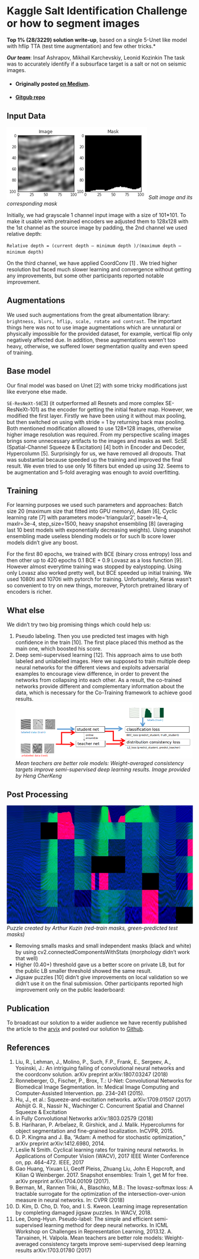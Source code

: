 # Kaggle Salt Identification Challenge or how to segment images

**Top 1% (28/3229) solution write-up**, based on a single 5-Unet like model with hflip TTA (test time augmentation) and few other tricks.*

***Our team***: Insaf Ashrapov, Mikhail Karchevskiy, Leonid Kozinkin
The task was to accurately identify if a subsurface target is a salt or not on seismic images.

* #### Originally posted [on Medium](https://medium.com/me/stats/post/7fc502d1c3c3).
* #### [Gitgub repo](https://github.com/Diyago/Automatic-salt-deposits-segmentation)

## Input Data

![salts.png](/images/kaggle-salt/salts.png)
*Salt image and its corresponding mask*

Initially, we had grayscale 1 channel input image with a size of 101*101. To make it usable with pretrained encoders we adjusted them to 128x128 with the 1st channel as the source image by padding, the 2nd channel we used relative depth:

`Relative depth = (current depth — minimum depth )/(maximum depth — minimum depth)`

On the third channel, we have applied CoordConv [1] . We tried higher resolution but faced much slower learning and convergence without getting any improvements, but some other participants reported notable improvement.

## Augmentations

We used such augmentations from the great albumentation library: `brightness, blurs, hflip, scale, rotate and contrast`. The important things here was not to use image augmentations which are unnatural or physically impossible for the provided dataset, for example, vertical flip only negatively affected due. In addition, these augmentations weren’t too heavy, otherwise, we suffered lower segmentation quality and even speed of training.

## Base model

Our final model was based on Unet [2] with some tricky modifications just like everyone else made.

`SE-ResNeXt-50`[3] (it outperformed all Resnets and more complex SE-ResNeXt-101) as the encoder for getting the initial feature map. However, we modified the first layer. Firstly we have been using it without max pooling, but then switched on using with stride = 1 by returning back max pooling. Both mentioned modification allowed to use 128*128 images, otherwise higher image resolution was required. From my perspective scaling images brings some unnecessary artifacts to the images and masks as well.
ScSE (Spatial-Channel Squeeze & Excitation) [4] both in Encoder and Decoder, Hypercolumn [5].
Surprisingly for us, we have removed all dropouts. That was substantial because speeded up the training and improved the final result. We even tried to use only 16 filters but ended up using 32. Seems to be augmentation and 5-fold averaging was enough to avoid overfitting.

## Training

For learning purposes we used such parameters and approaches:
Batch size 20 (maximum size that fitted into GPU memory), Adam [6], Cyclic learning rate [7] with parameters mode=’triangular2', baselr=1e-4, maxlr=3e-4, step_size=1500, heavy snapshot ensembling [8] (averaging last 10 best models with exponentially decreasing weights). Using snapshot ensembling made useless blending models or for such lb score lower models didn’t give any boost.

For the first 80 epochs, we trained with BCE (binary cross entropy) loss and then other up to 420 epochs 0.1 BCE + 0.9 Lovasz as a loss function [9]. However almost everytime training was stopped by ealystopping. Using only Lovasz also worked pretty well, but BCE speeded up initial training.
We used 1080ti and 1070ti with pytorch for training. Unfortunately, Keras wasn’t so convenient to try on new things, moreover, Pytorch pretrained library of encoders is richer.

## What else

We didn’t try two big promising things which could help us:

1) Pseudo labeling. Then you use predicted test images with high confidence in the train [10]. The first place placed this method as the main one, which boosted his score.
2) Deep semi-supervised learning [12]. This approach aims to use both labeled and unlabeled images. Here we supposed to train multiple deep neural networks for the different views and exploits adversarial examples to encourage view difference, in order to prevent the networks from collapsing into each other. As a result, the co-trained networks provide different and complementary information about the data, which is necessary for the Co-Training framework to achieve good results.
![studentnet.png](/images/kaggle-salt/studentnet.png)
*Mean teachers are better role models: Weight-averaged consistency targets improve semi-supervised deep learning results. Image provided by Heng CherKeng*

## Post Processing

![mosaik.jpg](/images/kaggle-salt/mosaik.jpg)
*Puzzle created by Arthur Kuzin (red-train masks, green-predicted test masks)*

* Removing smalls masks and small independent masks (black and white) by using cv2.connectedComponentsWithStats (morphology didn’t work that well) 
* Higher (0.40+) threshold gave us a better score on private LB, but for the public LB smaller threshold showed the same result.
* Jigsaw puzzles [10] didn’t give improvements on local validation so we didn’t use it on the final submission. Other participants reported high improvement only on the public leaderboard:

## Publication

To broadcast our solution to a wider audience we have recently published the article to the [arvix](https://arxiv.org/abs/1812.01429) and posted our solution to [Github](https://github.com/K-Mike/Automatic-salt-deposits-segmentation).

## References

1. Liu, R., Lehman, J., Molino, P., Such, F.P., Frank, E., Sergeev, A., Yosinski, J.: An intriguing failing of convolutional neural networks and the coordconv solution. arXiv preprint arXiv:1807.03247 (2018)
2. Ronneberger, O., Fischer, P., Brox, T.: U-Net: Convolutional Networks for Biomedical Image Segmentation. In: Medical Image Computing and Computer-Assisted Intervention. pp. 234–241 (2015).
3. Hu, J., et al.: Squeeze-and-excitation networks. arXiv:1709.01507 (2017)
Abhijit G. R., Nassir N., Wachinger C. Concurrent Spatial and Channel Squeeze & Excitation 
4. in Fully Convolutional Networks arXiv:1803.02579 (2018)
5. B. Hariharan, P. Arbeĺaez, R. Girshick, and J. Malik. Hypercolumns for object segmentation and fine-grained localization. InCVPR, 2015.
6. D. P. Kingma and J. Ba, “Adam: A method for stochastic optimization,” arXiv preprint arXiv:1412.6980, 2014.
7. Leslie N Smith. Cyclical learning rates for training neural networks. In Applications of Computer Vision (WACV), 2017 IEEE Winter Conference on, pp. 464–472. IEEE, 2017
8. Gao Huang, Yixuan Li, Geoff Pleiss, Zhuang Liu, John E Hopcroft, and Kilian Q Weinberger. 2017. Snapshot ensembles: Train 1, get M for free. arXiv preprint arXiv:1704.00109 (2017).
9. Berman, M., Rannen Triki, A., Blaschko, M.B.: The lovasz-softmax loss: A tractable surrogate for the optimization of the intersection-over-union measure in neural networks. In: CVPR (2018)
10. D. Kim, D. Cho, D. Yoo, and I. S. Kweon. Learning image representation by completing damaged jigsaw puzzles. In WACV, 2018.
11. Lee, Dong-Hyun. Pseudo-label: The simple and efficient semi-supervised learning method for deep neural networks. In ICML Workshop on Challenges in Representation Learning, 2013.12. A. Tarvainen, H. Valpola. Mean teachers are better role models: Weight-averaged consistency targets improve semi-supervised deep learning results arXiv:1703.01780 (2017)